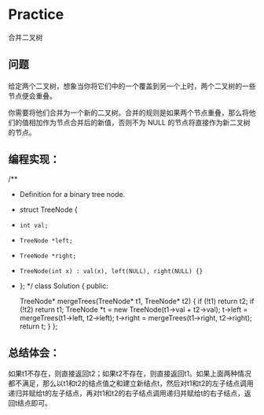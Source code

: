 # Practice
合并二叉树
## 问题
#### 
给定两个二叉树，想象当你将它们中的一个覆盖到另一个上时，两个二叉树的一些节点便会重叠。

你需要将他们合并为一个新的二叉树。合并的规则是如果两个节点重叠，那么将他们的值相加作为节点合并后的新值，否则不为 NULL 的节点将直接作为新二叉树的节点。
## 编程实现：
/**
 * Definition for a binary tree node.
 * struct TreeNode {
 *     int val;
 *     TreeNode *left;
 *     TreeNode *right;
 *     TreeNode(int x) : val(x), left(NULL), right(NULL) {}
 * };
 */
class Solution {
public:

    TreeNode* mergeTrees(TreeNode* t1, TreeNode* t2) 
    {
        if (!t1) return t2;
        if (!t2) return t1;
        TreeNode *t = new TreeNode(t1->val + t2->val);
        t->left = mergeTrees(t1->left, t2->left);
        t->right = mergeTrees(t1->right, t2->right);
        return t;
    }
};
## 总结体会：
如果t1不存在，则直接返回t2；如果t2不存在，则直接返回t1。如果上面两种情况都不满足，那么以t1和t2的结点值之和建立新结点t，然后对t1和t2的左子结点调用递归并赋给t的左子结点，再对t1和t2的右子结点调用递归并赋给t的右子结点，返回t结点即可。